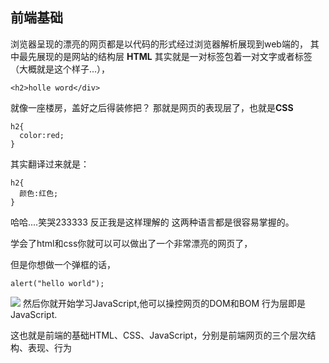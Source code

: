 ## 前端基础
浏览器呈现的漂亮的网页都是以代码的形式经过浏览器解析展现到web端的，
其中最先展现的是网站的结构层 **HTML**
其实就是一对标签包着一对文字或者标签（大概就是这个样子...），
```
<h2>holle word</div>
```
就像一座楼房，盖好之后得装修把？
那就是网页的表现层了，也就是**CSS**
```
h2{
  color:red;
}
```
其实翻译过来就是：
```
h2{
  颜色:红色;
}
```
哈哈....笑哭233333
反正我是这样理解的
这两种语言都是很容易掌握的。

学会了html和css你就可以可以做出了一个非常漂亮的网页了，

但是你想做一个弹框的话，
```
alert("hello world");
```
![](https://github.com/AnsonZnl/ife/blob/master/0/NAR%25J4(W7WK%5D7%7BL)%5BPFL1%5B4.png)
然后你就开始学习JavaScript,他可以操控网页的DOM和BOM
行为层即是JavaScript.

这也就是前端的基础HTML、CSS、JavaScript，分别是前端网页的三个层次结构、表现、行为
